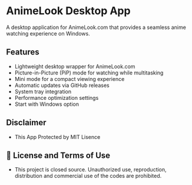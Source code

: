 # AnimeLook Desktop App

A desktop application for AnimeLook.com that provides a seamless anime watching experience on Windows.

## Features

- Lightweight desktop wrapper for AnimeLook.com
- Picture-in-Picture (PiP) mode for watching while multitasking
- Mini mode for a compact viewing experience
- Automatic updates via GitHub releases
- System tray integration
- Performance optimization settings
- Start with Windows option

## Disclaimer
- This App Protected by MIT Lisence

## 📛 License and Terms of Use

- This project is closed source. Unauthorized use, reproduction, distribution and commercial use of the codes are prohibited.

